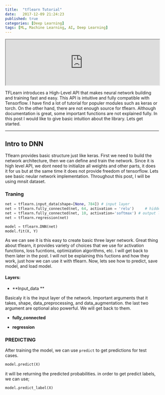 ```yaml
---
title:  "tflearn Tutorial"
date:   2017-12-09 21:24:23
published: true 
categories: [Deep Learning]
tags: [ML, Machine Learning, AI, Deep Learning]
---
```


<body>

<iframe src="http://cs.stanford.edu/people/karpathy/convnetjs/demo/classify2d.html" width=100% heighy=500px></iframe>

</body>



TFLearn introduces a High-Level API that makes neural network building and training fast and easy. This API is intuitive and fully compatible with Tensorflow. I have find a lot of tutorial for populer modules such as keras or torch. On the other hand, there are not enough source for tflearn. Although documentation is great, some important functions are not explained fully. In this post I would like to give basic intuition about the library. Lets get started. 

****

## Intro to DNN

Tflearn provides basic structure just like keras. First we need to build the network architecture, then we can define and train the network. Since it is high level API, we dont need to initialize all weights and other parts, it does it for us but at the same time it does not provide freedom of tensorflow. Lets see basic neular network implementation. Throughout this post, I will be using mnsit dataset. 

### Traning 

``` python
net = tflearn.input_data(shape=[None, 784]) # input layer
net = tflearn.fully_connected(net, 64, activation = 'relu')		# hidden layer with relu activation 
net = tflearn.fully_connected(net, 10, activation='softmax') # output layer (softmax)
net = tflearn.regression(net)

model = tflearn.DNN(net)
model.fit(X, Y)
```

As we can see it is this easy to create basic three layer network. Great thing about tflearn, it provides variety of choices that we use for activation functions, loss fucntions, optimization algorithms, etc. I will get back to them later in the post.  I will not be explaining this fuctions and how they work, just how we can use it with tflearn. Now, lets see how to predict, save model, and load model. 

#### Layers:

* **Input_data **

Basicaly it is the input layer of the network. Important arguments that it takes, shape, data_preprocessing, and data_augmentation. the last two argument are optional also powerful.  We will get back to them. 

* **fully_connected**



* **regression** 



### PREDICTING  

After training the model, we can use `predict` to get predictions for test cases. 

```python
model.predict(X)
```

it will be returning the predicted probabilities. in order to get predict labels, we can use; 

```python
model.predict_label(X)
```





